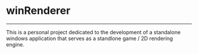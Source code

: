 ﻿# winRenderer
---
This is a personal project dedicated to the development of a standalone windows application that serves as a standlone game / 2D rendering engine.
